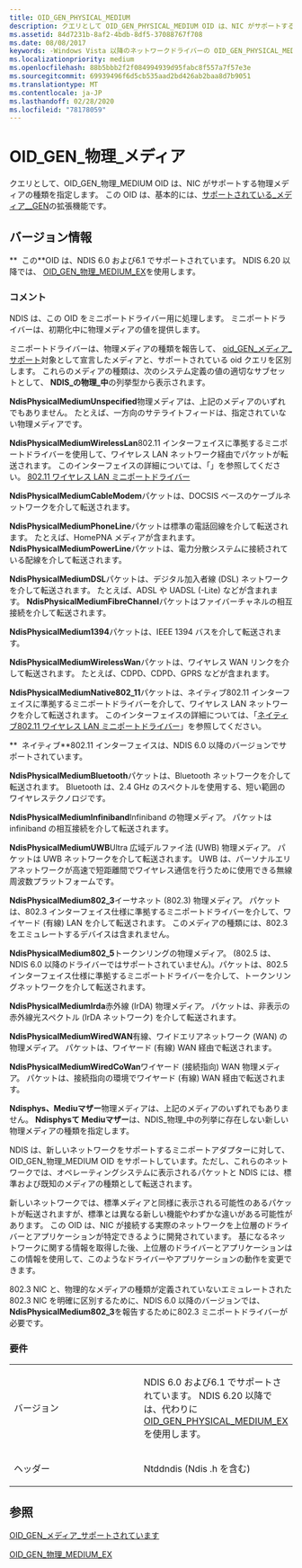 ```yaml
---
title: OID_GEN_PHYSICAL_MEDIUM
description: クエリとして OID_GEN_PHYSICAL_MEDIUM OID は、NIC がサポートする物理メディアの種類を指定します。
ms.assetid: 84d7231b-8af2-4bdb-8df5-37088767f708
ms.date: 08/08/2017
keywords: -Windows Vista 以降のネットワークドライバーの OID_GEN_PHYSICAL_MEDIUM
ms.localizationpriority: medium
ms.openlocfilehash: 88b5bbb2f2f084994939d95fabc8f557a7f57e3e
ms.sourcegitcommit: 69939496f6d5cb535aad2bd426ab2baa8d7b9051
ms.translationtype: MT
ms.contentlocale: ja-JP
ms.lasthandoff: 02/28/2020
ms.locfileid: "78178059"
---
```

# <a name="oid_gen_physical_medium"></a>OID\_GEN\_物理\_メディア

クエリとして、OID\_GEN\_物理\_MEDIUM OID は、NIC がサポートする物理メディアの種類を指定します。 この OID は、基本的には、[サポートされている\_メディア\_\_GEN](oid-gen-media-supported.md)の拡張機能です。

## <a name="version-information"></a>バージョン情報

**  この**OID は、NDIS 6.0 および6.1 でサポートされています。 NDIS 6.20 以降では、 [OID\_GEN\_物理\_MEDIUM\_EX](oid-gen-physical-medium-ex.md)を使用します。

### <a name="remarks"></a>コメント

NDIS は、この OID をミニポートドライバー用に処理します。 ミニポートドライバーは、初期化中に物理メディアの値を提供します。

ミニポートドライバーは、物理メディアの種類を報告して、 [oid\_GEN\_メディア\_サポート](oid-gen-media-supported.md)対象として宣言したメディアと、サポートされている oid クエリを区別します。 これらのメディアの種類は、次のシステム定義の値の適切なサブセットとして、 **NDIS\_の物理\_中**の列挙型から表示されます。

**NdisPhysicalMediumUnspecified**物理メディアは、上記のメディアのいずれでもありません。 たとえば、一方向のサテライトフィードは、指定されていない物理メディアです。

**NdisPhysicalMediumWirelessLan**802.11 インターフェイスに準拠するミニポートドライバーを使用して、ワイヤレス LAN ネットワーク経由でパケットが転送されます。 このインターフェイスの詳細については、「」を参照してください。 [802.11 ワイヤレス LAN ミニポートドライバー](https://docs.microsoft.com/previous-versions/windows/hardware/network/ff543933(v=vs.85))

**NdisPhysicalMediumCableModem**パケットは、DOCSIS ベースのケーブルネットワークを介して転送されます。

**NdisPhysicalMediumPhoneLine**パケットは標準の電話回線を介して転送されます。
たとえば、HomePNA メディアが含まれます。
**NdisPhysicalMediumPowerLine**パケットは、電力分散システムに接続されている配線を介して転送されます。

**NdisPhysicalMediumDSL**パケットは、デジタル加入者線 (DSL) ネットワークを介して転送されます。
たとえば、ADSL や UADSL (-Lite) などが含まれます。
**NdisPhysicalMediumFibreChannel**パケットはファイバーチャネルの相互接続を介して転送されます。

**NdisPhysicalMedium1394**パケットは、IEEE 1394 バスを介して転送されます。

**NdisPhysicalMediumWirelessWan**パケットは、ワイヤレス WAN リンクを介して転送されます。 たとえば、CDPD、CDPD、GPRS などが含まれます。

<a href="" id="ndisphysicalmediumnative802-11"></a>**NdisPhysicalMediumNative802\_11**パケットは、ネイティブ802.11 インターフェイスに準拠するミニポートドライバーを介して、ワイヤレス LAN ネットワークを介して転送されます。 このインターフェイスの詳細については、「[ネイティブ802.11 ワイヤレス LAN ミニポートドライバー](https://docs.microsoft.com/previous-versions/windows/hardware/wireless/ff560648(v=vs.85))」を参照してください。

**  ネイティブ**802.11 インターフェイスは、NDIS 6.0 以降のバージョンでサポートされています。

**NdisPhysicalMediumBluetooth**パケットは、Bluetooth ネットワークを介して転送されます。 Bluetooth は、2.4 GHz のスペクトルを使用する、短い範囲のワイヤレステクノロジです。

**NdisPhysicalMediumInfiniband**Infiniband の物理メディア。 パケットは infiniband の相互接続を介して転送されます。

**NdisPhysicalMediumUWB**Ultra 広域デルファイ法 (UWB) 物理メディア。 パケットは UWB ネットワークを介して転送されます。 UWB は、パーソナルエリアネットワークが高速で短距離間でワイヤレス通信を行うために使用できる無線周波数プラットフォームです。

<a href="" id="ndisphysicalmedium802-3"></a>**NdisPhysicalMedium802\_3**イーサネット (802.3) 物理メディア。 パケットは、802.3 インターフェイス仕様に準拠するミニポートドライバーを介して、ワイヤード (有線) LAN を介して転送されます。 このメディアの種類には、802.3 をエミュレートするデバイスは含まれません。

<a href="" id="ndisphysicalmedium802-5"></a>**NdisPhysicalMedium802\_5**トークンリングの物理メディア。 (802.5 は、NDIS 6.0 以降のドライバーではサポートされていません)。パケットは、802.5 インターフェイス仕様に準拠するミニポートドライバーを介して、トークンリングネットワークを介して転送されます。

**NdisPhysicalMediumIrda**赤外線 (IrDA) 物理メディア。 パケットは、非表示の赤外線光スペクトル (IrDA ネットワーク) を介して転送されます。

**NdisPhysicalMediumWiredWAN**有線、ワイドエリアネットワーク (WAN) の物理メディア。 パケットは、ワイヤード (有線) WAN 経由で転送されます。

**NdisPhysicalMediumWiredCoWan**ワイヤード (接続指向) WAN 物理メディア。 パケットは、接続指向の環境でワイヤード (有線) WAN 経由で転送されます。

**Ndisphys、Mediuマザー**物理メディアは、上記のメディアのいずれでもありません。 **Ndisphysて Mediuマザー**は、NDIS\_物理\_中の列挙に存在しない新しい物理メディアの種類を指定します。

NDIS は、新しいネットワークをサポートするミニポートアダプターに対して、OID\_GEN\_物理\_MEDIUM OID をサポートしています。ただし、これらのネットワークでは、オペレーティングシステムに表示されるパケットと NDIS には、標準および既知のメディアの種類として転送されます。

新しいネットワークでは、標準メディアと同様に表示される可能性のあるパケットが転送されますが、標準とは異なる新しい機能やわずかな違いがある可能性があります。 この OID は、NIC が接続する実際のネットワークを上位層のドライバーとアプリケーションが特定できるように開発されています。 基になるネットワークに関する情報を取得した後、上位層のドライバーとアプリケーションはこの情報を使用して、このようなドライバーやアプリケーションの動作を変更できます。

802.3 NIC と、物理的なメディアの種類が定義されていないエミュレートされた 802.3 NIC を明確に区別するために、NDIS 6.0 以降のバージョンでは、 **NdisPhysicalMedium802\_3**を報告するために802.3 ミニポートドライバーが必要です。

### <a name="requirements"></a>要件

<table>
<colgroup>
<col width="50%" />
<col width="50%" />
</colgroup>
<tbody>
<tr class="odd">
<td><p>バージョン</p></td>
<td><p>NDIS 6.0 および6.1 でサポートされています。 NDIS 6.20 以降では、代わりに<a href="oid-gen-physical-medium-ex.md" data-raw-source="[OID_GEN_PHYSICAL_MEDIUM_EX](oid-gen-physical-medium-ex.md)">OID_GEN_PHYSICAL_MEDIUM_EX</a>を使用します。</p></td>
</tr>
<tr class="even">
<td><p>ヘッダー</p></td>
<td>Ntddndis (Ndis .h を含む)</td>
</tr>
</tbody>
</table>

## <a name="see-also"></a>参照

[OID\_GEN\_メディア\_サポートされています](oid-gen-media-supported.md)

[OID\_GEN\_物理\_MEDIUM\_EX](oid-gen-physical-medium-ex.md)
